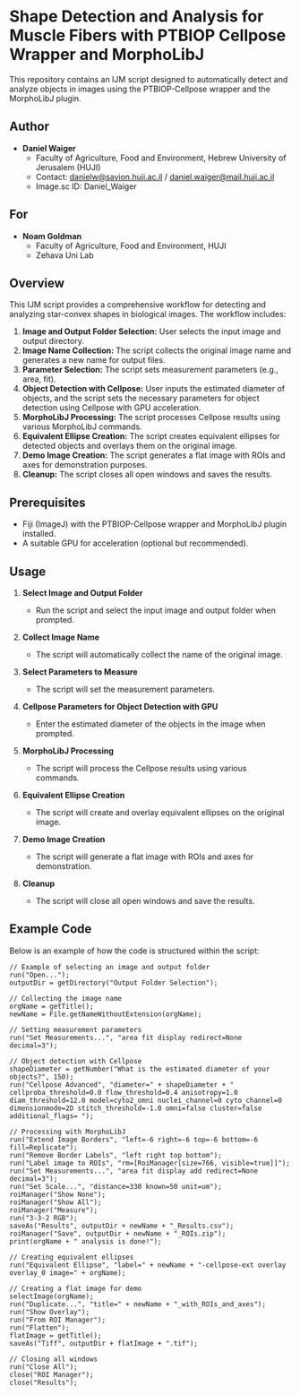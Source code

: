 # Shape Detection and Analysis for Muscle Fibers with PTBIOP Cellpose Wrapper and MorphoLibJ

This repository contains an IJM script designed to automatically detect and analyze objects in images using the PTBIOP-Cellpose wrapper and the MorphoLibJ plugin.

## Author

- **Daniel Waiger**
  - Faculty of Agriculture, Food and Environment, Hebrew University of Jerusalem (HUJI)
  - Contact: [danielw@savion.huji.ac.il](mailto:danielw@savion.huji.ac.il) / [daniel.waiger@mail.huji.ac.il](mailto:daniel.waiger@mail.huji.ac.il)
  - Image.sc ID: Daniel_Waiger

## For

- **Noam Goldman**
  - Faculty of Agriculture, Food and Environment, HUJI
  - Zehava Uni Lab

## Overview

This IJM script provides a comprehensive workflow for detecting and analyzing star-convex shapes in biological images. The workflow includes:

1. **Image and Output Folder Selection:** User selects the input image and output directory.
2. **Image Name Collection:** The script collects the original image name and generates a new name for output files.
3. **Parameter Selection:** The script sets measurement parameters (e.g., area, fit).
4. **Object Detection with Cellpose:** User inputs the estimated diameter of objects, and the script sets the necessary parameters for object detection using Cellpose with GPU acceleration.
5. **MorphoLibJ Processing:** The script processes Cellpose results using various MorphoLibJ commands.
6. **Equivalent Ellipse Creation:** The script creates equivalent ellipses for detected objects and overlays them on the original image.
7. **Demo Image Creation:** The script generates a flat image with ROIs and axes for demonstration purposes.
8. **Cleanup:** The script closes all open windows and saves the results.

## Prerequisites

- Fiji (ImageJ) with the PTBIOP-Cellpose wrapper and MorphoLibJ plugin installed.
- A suitable GPU for acceleration (optional but recommended).

## Usage

1. **Select Image and Output Folder**
   - Run the script and select the input image and output folder when prompted.

2. **Collect Image Name**
   - The script will automatically collect the name of the original image.

3. **Select Parameters to Measure**
   - The script will set the measurement parameters.

4. **Cellpose Parameters for Object Detection with GPU**
   - Enter the estimated diameter of the objects in the image when prompted.

5. **MorphoLibJ Processing**
   - The script will process the Cellpose results using various commands.

6. **Equivalent Ellipse Creation**
   - The script will create and overlay equivalent ellipses on the original image.

7. **Demo Image Creation**
   - The script will generate a flat image with ROIs and axes for demonstration.

8. **Cleanup**
   - The script will close all open windows and save the results.

## Example Code

Below is an example of how the code is structured within the script:

```ijm
// Example of selecting an image and output folder
run("Open...");
outputDir = getDirectory("Output Folder Selection");

// Collecting the image name
orgName = getTitle();
newName = File.getNameWithoutExtension(orgName);

// Setting measurement parameters
run("Set Measurements...", "area fit display redirect=None decimal=3");

// Object detection with Cellpose
shapeDiameter = getNumber("What is the estimated diameter of your objects?", 150);
run("Cellpose Advanced", "diameter=" + shapeDiameter + " cellproba_threshold=0.0 flow_threshold=0.4 anisotropy=1.0 diam_threshold=12.0 model=cyto2_omni nuclei_channel=0 cyto_channel=0 dimensionmode=2D stitch_threshold=-1.0 omni=false cluster=false additional_flags= ");

// Processing with MorphoLibJ
run("Extend Image Borders", "left=-6 right=-6 top=-6 bottom=-6 fill=Replicate");
run("Remove Border Labels", "left right top bottom");
run("Label image to ROIs", "rm=[RoiManager[size=766, visible=true]]");
run("Set Measurements...", "area fit display add redirect=None decimal=3");
run("Set Scale...", "distance=330 known=50 unit=um");
roiManager("Show None");
roiManager("Show All");
roiManager("Measure");
run("3-3-2 RGB");
saveAs("Results", outputDir + newName + "_Results.csv");
roiManager("Save", outputDir + newName + "_ROIs.zip");
print(orgName + " analysis is done!");

// Creating equivalent ellipses
run("Equivalent Ellipse", "label=" + newName + "-cellpose-ext overlay overlay_0 image=" + orgName);

// Creating a flat image for demo
selectImage(orgName);
run("Duplicate...", "title=" + newName + "_with_ROIs_and_axes");
run("Show Overlay");
run("From ROI Manager");
run("Flatten");
flatImage = getTitle();
saveAs("Tiff", outputDir + flatImage + ".tif");

// Closing all windows
run("Close All");
close("ROI Manager");
close("Results");